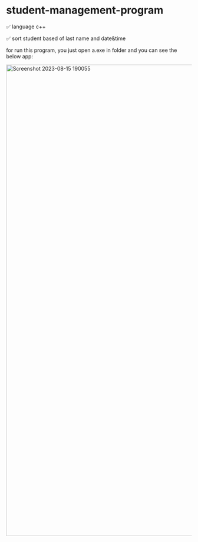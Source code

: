 # student-management-program
✅ language c++

✅ sort student based of last name and date&time


for run this program, you just open a.exe in folder and you can see the below app:

<img width="1280" alt="Screenshot 2023-08-15 190055" src="https://github.com/moeinmnia80/student-management-program/assets/86520846/15f7af83-a6a3-49bd-a68d-b0763622947d">

